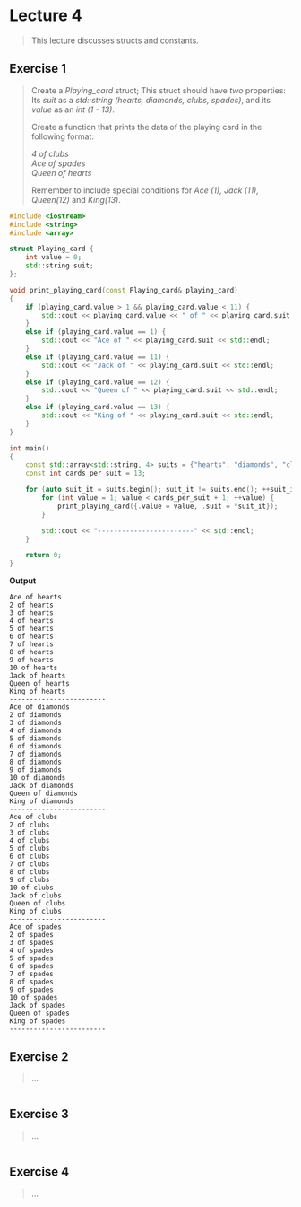 # Lecture 4

> This lecture discusses structs and constants.

## Exercise 1

> Create a *Playing_card* struct; This struct should have *two* properties: Its *suit* as a *std::string (hearts, diamonds, clubs, spades)*, and its *value* as an *int (1 - 13)*.
>
> Create a function that prints the data of the playing card in the following format:
> 
> *4 of clubs*  
> *Ace of spades*  
> *Queen of hearts*
>
> Remember to include special conditions for *Ace (1), Jack (11), Queen(12)* and *King(13)*.

```cpp
#include <iostream>
#include <string>
#include <array>

struct Playing_card {
    int value = 0;
    std::string suit;
};

void print_playing_card(const Playing_card& playing_card)
{
    if (playing_card.value > 1 && playing_card.value < 11) {
        std::cout << playing_card.value << " of " << playing_card.suit << std::endl;
    }
    else if (playing_card.value == 1) {
        std::cout << "Ace of " << playing_card.suit << std::endl;
    }
    else if (playing_card.value == 11) {
        std::cout << "Jack of " << playing_card.suit << std::endl;
    }
    else if (playing_card.value == 12) {
        std::cout << "Queen of " << playing_card.suit << std::endl;
    }
    else if (playing_card.value == 13) {
        std::cout << "King of " << playing_card.suit << std::endl;
    }
}

int main()
{
    const std::array<std::string, 4> suits = {"hearts", "diamonds", "clubs", "spades"};
    const int cards_per_suit = 13;

    for (auto suit_it = suits.begin(); suit_it != suits.end(); ++suit_it) {
        for (int value = 1; value < cards_per_suit + 1; ++value) {
            print_playing_card({.value = value, .suit = *suit_it});
        }

        std::cout << "------------------------" << std::endl;
    }

    return 0;
}
```

**Output**

```
Ace of hearts
2 of hearts
3 of hearts
4 of hearts
5 of hearts
6 of hearts
7 of hearts
8 of hearts
9 of hearts
10 of hearts
Jack of hearts
Queen of hearts
King of hearts
------------------------
Ace of diamonds
2 of diamonds
3 of diamonds
4 of diamonds
5 of diamonds
6 of diamonds
7 of diamonds
8 of diamonds
9 of diamonds
10 of diamonds
Jack of diamonds
Queen of diamonds
King of diamonds
------------------------
Ace of clubs
2 of clubs
3 of clubs
4 of clubs
5 of clubs
6 of clubs
7 of clubs
8 of clubs
9 of clubs
10 of clubs
Jack of clubs
Queen of clubs
King of clubs
------------------------
Ace of spades
2 of spades
3 of spades
4 of spades
5 of spades
6 of spades
7 of spades
8 of spades
9 of spades
10 of spades
Jack of spades
Queen of spades
King of spades
------------------------
```

## Exercise 2

> ...

```cpp
```

## Exercise 3

> ...

```cpp
```

## Exercise 4

> ...

```cpp
```
